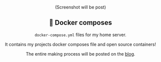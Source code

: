 <div align=center>

(Screenshot will be post)

## 🚀 Docker composes

`docker-compose.yml` files for my home server.

It contains my projects docker composes file and open source containers!

The entire making process will be posted on the [blog](https://blog.sver.dev).
